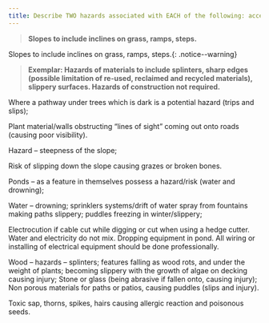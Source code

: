 ```yaml
---
title: Describe TWO hazards associated with EACH of the following: access, slope, location of features, water, electricity, materials, plants.
---
```



> **Slopes to include inclines on grass, ramps,
steps.** 


Slopes to include inclines on grass, ramps, steps.{: .notice--warning}

> **Exemplar:
Hazards of materials to include splinters,
sharp edges (possible limitation of re-used,
reclaimed and recycled materials), slippery
surfaces.
Hazards of construction not required.** 


Where a pathway under trees which is dark is a potential hazard (trips and slips);

Plant material/walls obstructing “lines of sight” coming out onto roads (causing poor visibility).

Hazard – steepness of the slope;

Risk of slipping down the slope causing grazes or broken bones.

Ponds – as a feature in themselves possess a hazard/risk (water and drowning);

Water – drowning; sprinklers systems/drift of water spray from fountains making paths slippery; puddles freezing in winter/slippery;

Electrocution if cable cut while digging or cut when using a hedge cutter.  Water and electricity do not mix.  Dropping equipment in pond.  All wiring or installing of electrical equipment should be done professionally.

Wood – hazards – splinters; features falling as wood rots, and under the weight of plants; becoming slippery with the growth of algae on decking causing injury;
Stone or glass (being abrasive if fallen onto, causing injury);
Non porous materials for paths or patios, causing puddles (slips and injury).


Toxic sap, thorns, spikes, hairs causing allergic reaction and poisonous seeds.
